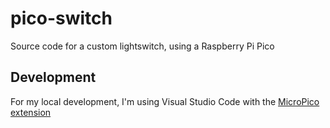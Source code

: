 # pico-switch
Source code for a custom lightswitch, using a Raspberry Pi Pico

## Development

For my local development, I'm using Visual Studio Code with the [MicroPico extension](https://marketplace.visualstudio.com/items?itemName=paulober.pico-w-go)